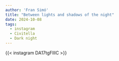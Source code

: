 ```yaml
---
author: 'Fran Simó'
title: "Between lights and shadows of the night"
date: 2024-10-08
tags:
  - instagram
  - Civitella
  - Dark night
---
```


{{< instagram DA17tgFIllC >}}

